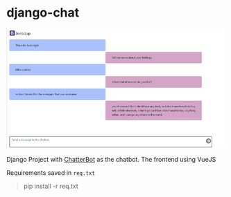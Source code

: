 # django-chat

![](./images/screenshot.bmp)

Django Project with [ChatterBot](https://github.com/gunthercox/ChatterBot) as the chatbot. The frontend using VueJS

Requirements saved in `req.txt`

> pip install -r req.txt

